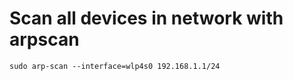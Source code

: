 # Scan all devices in network with arpscan

```
sudo arp-scan --interface=wlp4s0 192.168.1.1/24
```
